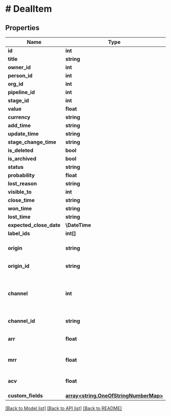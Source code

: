 # # DealItem

## Properties

Name | Type | Description | Notes
------------ | ------------- | ------------- | -------------
**id** | **int** | The ID of the deal | [optional]
**title** | **string** | The title of the deal | [optional]
**owner_id** | **int** | The ID of the user who owns the deal | [optional]
**person_id** | **int** | The ID of the person linked to the deal | [optional]
**org_id** | **int** | The ID of the organization linked to the deal | [optional]
**pipeline_id** | **int** | The ID of the pipeline associated with the deal | [optional]
**stage_id** | **int** | The ID of the deal stage | [optional]
**value** | **float** | The value of the deal | [optional]
**currency** | **string** | The currency associated with the deal | [optional]
**add_time** | **string** | The creation date and time of the deal | [optional]
**update_time** | **string** | The last updated date and time of the deal | [optional]
**stage_change_time** | **string** | The last updated date and time of the deal stage | [optional]
**is_deleted** | **bool** | Whether the deal is deleted or not | [optional]
**is_archived** | **bool** | Whether the deal is archived or not | [optional]
**status** | **string** | The status of the deal | [optional]
**probability** | **float** | The success probability percentage of the deal | [optional]
**lost_reason** | **string** | The reason for losing the deal | [optional]
**visible_to** | **int** | The visibility of the deal | [optional]
**close_time** | **string** | The date and time of closing the deal | [optional]
**won_time** | **string** | The date and time of changing the deal status as won | [optional]
**lost_time** | **string** | The date and time of changing the deal status as lost | [optional]
**expected_close_date** | **\DateTime** | The expected close date of the deal | [optional]
**label_ids** | **int[]** | The IDs of labels assigned to the deal | [optional]
**origin** | **string** | The way this Deal was created. &#x60;origin&#x60; field is set by Pipedrive when Deal is created and cannot be changed. | [optional]
**origin_id** | **string** | The optional ID to further distinguish the origin of the deal - e.g. Which API integration created this Deal. | [optional]
**channel** | **int** | The ID of your Marketing channel this Deal was created from. Recognized Marketing channels can be configured in your &lt;a href&#x3D;\&quot;https://app.pipedrive.com/settings/fields\&quot; target&#x3D;\&quot;_blank\&quot; rel&#x3D;\&quot;noopener noreferrer\&quot;&gt;Company settings&lt;/a&gt;. | [optional]
**channel_id** | **string** | The optional ID to further distinguish the Marketing channel. | [optional]
**arr** | **float** | Only available in Advanced and above plans  The Annual Recurring Revenue of the deal  Null if there are no products attached to the deal | [optional]
**mrr** | **float** | Only available in Advanced and above plans  The Monthly Recurring Revenue of the deal  Null if there are no products attached to the deal | [optional]
**acv** | **float** | Only available in Advanced and above plans  The Annual Contract Value of the deal  Null if there are no products attached to the deal | [optional]
**custom_fields** | [**array<string,OneOfStringNumberMap>**](OneOfStringNumberMap.md) | A map of custom fields with hash-based keys | [optional]

[[Back to Model list]](../README.md#documentation-for-models) [[Back to API list]](../README.md#documentation-for-api-endpoints) [[Back to README]](../README.md)
